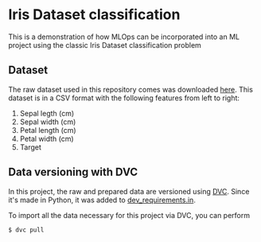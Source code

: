 # Iris Dataset classification

This is a demonstration of how MLOps can be incorporated into an ML project using the classic
Iris Dataset classification problem


## Dataset
The raw dataset used in this repository comes was downloaded [here](https://archive.ics.uci.edu/dataset/53/iris).
This dataset is in a CSV format with the following features from left to right:
1. Sepal legth (cm)
2. Sepal width (cm)
3. Petal length (cm)
4. Petal width (cm)
5. Target

## Data versioning with DVC
In this project, the raw and prepared data are versioned using [DVC](https://dvc.org/).
Since it's made in Python, it was added to [dev_requirements.in](/dev_requirements.in).

To import all the data necessary for this project via DVC, you can perform

```bash
$ dvc pull
```
